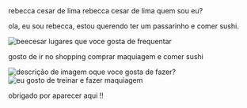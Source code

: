 <!doctype htm1>
<html lang="pt-br'> 
<head>
<meta charset="utf-8>
<meta name= "viewport" content="width=device-,initial-scale=1.0">
</title>rebecca cesar de lima </title> 
</head>
</body>
</h1>rebecca cesar de lima </hl>
</h2>quem sou eu? </h2>
</p> ola, eu sou rebecca, estou querendo ter um  passarinho e comer sushi. </p>
<img src="image.jpg " alt="beecesar">
</h3>lugares que voce gosta de frequentar </h3>
</p> gosto de ir no shopping comprar maquiagem e comer sushi </p>
<img src="image3.jpg " alt="descrição de imagem">
</h4>oque voce gosta de fazer? </h4>
<img src="image1.jpg " alt="eu gosto de treinar e fazer maquiagem">
</p>obrigado por aparecer aqui !!</p>
</body>
</html>
